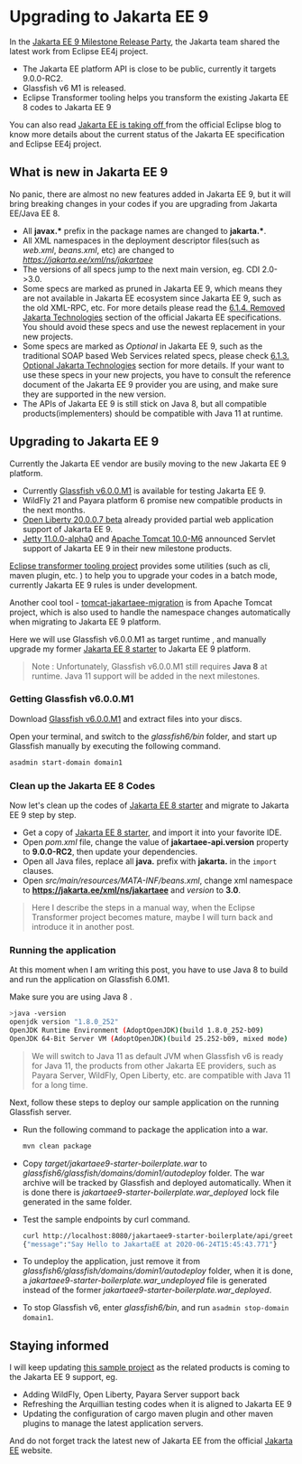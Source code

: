 # Upgrading to Jakarta EE 9

In the [Jakarta EE 9 Milestone Release Party](https://www.crowdcast.io/e/JakartaEE9_Milestonereleaseparty?utm_source=crowdcast&utm_medium=email&utm_campaign=followers), the Jakarta team shared the latest work from Eclipse EE4j project. 

* The Jakarta EE platform API is close to be public, currently it targets 9.0.0-RC2. 
* Glassfish v6 M1 is released.
* Eclipse Transformer tooling  helps you transform the existing Jakarta EE 8 codes to Jakarta EE 9

You can also read [Jakarta  EE is taking off ](https://eclipse-foundation.blog/2020/06/23/jakarta-ee-is-taking-off/) from the official Eclipse blog to know more details about the current status of the Jakarta EE  specification and Eclipse EE4j project.

## What is new in Jakarta EE 9

No panic, there are almost no new features added in Jakarta EE 9, but it will bring breaking changes in your codes if you are upgrading from Jakarta EE/Java EE 8.

* All **javax.\*** prefix in the package names are changed to **jakarta.\***.
* All XML namespaces in the deployment descriptor files(such as *web.xml*, *beans.xml*, etc) are changed to *https://jakarta.ee/xml/ns/jakartaee* 
* The versions of all specs jump to the next main version, eg. CDI 2.0->3.0.
* Some specs are marked as pruned in Jakarta EE 9, which means they are not available in Jakarta EE ecosystem since Jakarta EE 9, such as the old XML-RPC, etc.  For more details please read the [6.1.4. Removed Jakarta Technologies](https://jakarta.ee/specifications/platform/9/platform-spec-9-SNAPSHOT.html#a2333)  section of the official Jakarta EE specifications. You should avoid these specs and use the newest replacement in your new projects.
* Some specs are marked as *Optional* in Jakarta EE 9,  such as the traditional SOAP based Web Services related specs, please check [6.1.3. Optional Jakarta Technologies](https://jakarta.ee/specifications/platform/9/platform-spec-9-SNAPSHOT.html#a2331)  section for more details. If your want to use these specs in your new projects, you have to consult the reference document of the Jakarta EE 9 provider you are using, and make sure they are supported in the new version. 
* The APIs of Jakarta EE 9 is still stick on Java 8, but all compatible products(implementers) should be compatible with Java 11 at runtime.

## Upgrading to Jakarta EE 9

Currently the Jakarta EE vendor are busily moving to the new Jakarta EE 9 platform. 

* Currently [Glassfish v6.0.0.M1](https://eclipse-ee4j.github.io/glassfish/download) is available for testing Jakarta EE 9.  
* WildFly 21 and Payara platform 6 promise new compatible products in the next months.  
* [Open Liberty 20.0.0.7 beta](https://openliberty.io/downloads/#runtime_betas) already provided partial web application support of Jakarta EE 9. 
* [Jetty 11.0.0-alpha0](https://repo1.maven.org/maven2/org/eclipse/jetty/jetty-distribution/11.0.0-alpha0/) and [Apache Tomcat 10.0-M6](https://tomcat.apache.org/download-10.cgi) announced Servlet support of Jakarta EE 9 in their new milestone products.

[Eclipse transformer tooling project](https://projects.eclipse.org/projects/technology.transformer) provides some utilities (such as cli, maven plugin, etc. ) to help you to upgrade your codes in a batch mode, currently Jakarta EE 9 rules is under development.

Another cool tool - [tomcat-jakartaee-migration](https://github.com/apache/tomcat-jakartaee-migration) is  from Apache Tomcat project, which is also used to  handle the namespace changes automatically when migrating to Jakarta EE 9 platform.

Here we will use Glassfish v6.0.0.M1 as target runtime , and manually upgrade my former [Jakarta EE 8 starter](https://github.com/hantsy/jakartaee8-starter) to Jakarta EE 9 platform.

> Note :  Unfortunately, Glassfish v6.0.0.M1 still requires **Java 8** at runtime. Java 11 support will be added in the next milestones.

### Getting Glassfish v6.0.0.M1

Download [Glassfish v6.0.0.M1](https://eclipse-ee4j.github.io/glassfish/download) and extract files into your discs.

Open your terminal, and switch to the *glassfish6/bin* folder, and start up Glassfish manually by executing the following command.

```bash
asadmin start-domain domain1
```
### Clean up the Jakarta EE 8 Codes

Now let's clean up the codes of [Jakarta EE 8 starter](https://github.com/hantsy/jakartaee8-starter)  and migrate to Jakarta EE 9 step by step. 

* Get a copy of [Jakarta EE 8 starter](https://github.com/hantsy/jakartaee8-starter), and import it into your favorite IDE.
* Open *pom.xml* file, change the value of **jakartaee-api.version** property to **9.0.0-RC2**, then update your dependencies.
* Open all Java files, replace all **java.**  prefix with **jakarta.** in the `import` clauses.
* Open *src/main/resources/MATA-INF/beans.xml*, change xml namespace to **https://jakarta.ee/xml/ns/jakartaee** and *version* to **3.0**.

> Here I describe the steps in a manual way, when the Eclipse Transformer project becomes mature, maybe I will turn back and introduce it in another post.

### Running the application

At this moment when I am writing this post, you have to use Java 8 to build and run the application on Glassfish 6.0M1.

Make sure you are using Java 8 . 

```bash
>java -version
openjdk version "1.8.0_252"
OpenJDK Runtime Environment (AdoptOpenJDK)(build 1.8.0_252-b09)
OpenJDK 64-Bit Server VM (AdoptOpenJDK)(build 25.252-b09, mixed mode)
```

> We will switch to Java 11 as default JVM when Glassfish v6 is ready for Java  11, the products from other Jakarta EE providers, such as Payara Server, WildFly, Open Liberty, etc. are compatible with Java 11 for a long time.

Next, follow these steps to deploy our sample application on the running Glassfish server.

* Run the following command to package the application into a war.
  
   ```bash
   mvn clean package
   ```
* Copy *target/jakartaee9-starter-boilerplate.war* to *glassfish6/glassfish/domains/domin1/autodeploy* folder. The war archive will be tracked by Glassfish and deployed automatically. When it is done there is *jakartaee9-starter-boilerplate.war_deployed*  lock file generated in the same folder.
* Test the sample endpoints by curl command.

   ```bash
   curl http://localhost:8080/jakartaee9-starter-boilerplate/api/greeting/JakartaEE
   {"message":"Say Hello to JakartaEE at 2020-06-24T15:45:43.771"}
   ```
* To undeploy the application, just remove it from *glassfish6/glassfish/domains/domin1/autodeploy* folder, when it is done, a *jakartaee9-starter-boilerplate.war_undeployed* file is generated instead of the former *jakartaee9-starter-boilerplate.war_deployed*.
* To stop Glassfish v6, enter *glassfish6/bin*, and run `asadmin stop-domain domain1`.

## Staying informed

I will  keep updating [this sample project](https://github.com/hantsy/jakartaee9-starter-boilerplate) as the related products is coming to the Jakarta EE 9 support, eg.

* Adding WildFly,  Open Liberty, Payara Server support back
* Refreshing the Arquillian testing codes when it is aligned to Jakarta EE 9
* Updating the configuration of  cargo maven plugin and other maven plugins to manage the latest application servers.

And do not forget track the latest new of Jakarta EE from the official  [Jakarta EE](https://jakarta.ee/) website.

